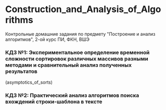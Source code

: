 # Construction_and_Analysis_of_Algorithms
Контрольные домашние задания по предмету "Построение и анализ алгоритмов", 2-ой курс ПИ, ФКН, ВШЭ

### КДЗ №1: Экспериментальное определение временной сложности сортировок различных массивов разными методами и сравнительный анализ полученных результатов
(asymptotics_of_sorts)

### КДЗ №2: Практический анализ алгоритмов поиска вхождений строки-шаблона в тексте
